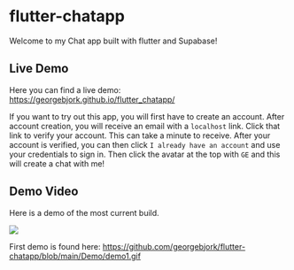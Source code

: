 # flutter-chatapp

Welcome to my Chat app built with flutter and Supabase!

## Live Demo 

Here you can find a live demo: https://georgebjork.github.io/flutter_chatapp/

If you want to try out this app, you will first have to create an account. After account creation, you will receive an email with a `localhost` link. Click that link to verify your account. This can take a minute to receive. After your account is verified, you can then click `I already have an account` and use your credentials to sign in. Then click the avatar at the top with `GE` and this will create a chat with me!

## Demo Video 

Here is a demo of the most current build.

<img src="https://raw.githubusercontent.com/georgebjork/flutter-chatapp/main/Demo/demo2.gif" />


First demo is found here: https://github.com/georgebjork/flutter-chatapp/blob/main/Demo/demo1.gif

